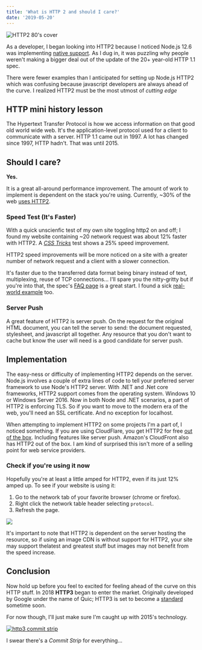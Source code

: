 ```yaml
---
title: 'What is HTTP 2 and should I care?'
date: '2019-05-20'
---
```


![HTTP2 80's cover](https://roush-image.s3.amazonaws.com/http2-cover.jpg)

As a developer, I began looking into HTTP2 because I noticed Node.js 12.6 was implementing [native support](https://nodejs.org/api/http2.html). As I dug in, it was puzzling why people weren't making a bigger deal out of the update of the 20+ year-old HTTP 1.1 spec.

There were fewer examples than I anticipated for setting up Node.js HTTP2 which was confusing because javascript developers are always ahead of the curve. I realized HTTP2 must be the most utmost of _cutting edge_

## HTTP mini history lesson

The Hypertext Transfer Protocol is how we access information on that good old world wide web. It's the application-level protocol used for a client to communicate with a server.
HTTP 1.1 came out in 1997. A lot has changed since 1997, HTTP hadn't. That was until 2015.

## Should I care?

**Yes.**

It is a great all-around performance improvement. The amount of work to implement is dependent on the stack you're using. Currently, ~30% of the web [uses HTTP2](https://w3techs.com/technologies/details/ce-http2/all/all).

### Speed Test (It's Faster)

With a quick unscienfic test of my own site toggling http2 on and off; I found my website containing ~20 network request was about 12% faster with HTTP2. A [_CSS Tricks_](https://css-tricks.com/) test shows a 25% speed improvement.

HTTP2 speed improvements will be more noticed on a site with a greater number of network request and a client with a slower connection.

It's faster due to the transferred data format being binary instead of text, multiplexing, reuse of TCP connections... I'll spare you the nitty-gritty but if you're into that, the spec's [FAQ page](https://http2.github.io/faq/) is a great start. I found a sick [real-world example](https://imagekit.io/demo/http2-vs-http1) too.

### Server Push

A great feature of HTTP2 is server push. On the request for the original HTML document, you can tell the server to send: the document requested, stylesheet, and javascript all together. Any resource that you don't want to cache but know the user will need is a good candidate for server push.

## Implementation

The easy-ness or difficulty of implementing HTTP2 depends on the server. Node.js involves a couple of extra lines of code to tell your preferred server framework to use Node's HTTP2 server. With .NET and .Net core frameworks, HTTP2 support comes from the operating system. Windows 10 or Windows Server 2016. Now in both Node and .NET scenarios, a part of HTTP2 is enforcing TLS. So if you want to move to the modern era of the web, you'll need an SSL certificate. And no exception for localhost.

When attempting to implement HTTP2 on some projects I'm a part of, I noticed something. If you are using CloudFlare, you get HTTP2 for free [out of the box](https://www.cloudflare.com/website-optimization/). Including features like server push. Amazon's CloudFront also has HTTP2 out of the box. I am kind of surprised this isn't more of a selling point for web service providers.

### Check if you're using it now

Hopefully you're at least a little amped for HTTP2, even if its just 12% amped up. To see if your website is using it:

1. Go to the network tab of your favorite browser (chrome or firefox).
1. Right click the network table header selecting `protocol`.
1. Refresh the page.

<img src ="https://roush-image.s3.amazonaws.com/http2-firefox-devtools.jpg"/>

It's important to note that HTTP2 is dependent on the server hosting the resource, so if using an image CDN is without support for HTTP2, your site may support thelatest and greatest stuff but images may not benefit from the speed increase.

## Conclusion

Now hold up before you feel to excited for feeling ahead of the curve on this HTTP stuff. In 2018 **HTTP3** began to enter the market. Originally developed by Google under the name of Quic; HTTP3 is set to become a [standard](https://quicwg.org/base-drafts/draft-ietf-quic-http.html) sometime soon.

For now though, I'll just make sure I'm caught up with 2015's technology.

<a href="http://www.commitstrip.com/en/2018/11/15/http-3/">
<img src="https://roush-image.s3.amazonaws.com/http-commit-strip.jpg" alt="http3 commit strip" />
</a>

I swear there's a _Commit Strip_ for everything...
